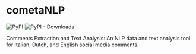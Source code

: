 # cometaNLP
![PyPI](https://img.shields.io/pypi/v/cometaNLP?label=pypi%20package)
![PyPI - Downloads](https://img.shields.io/pypi/dm/cometaNLP)


Comments Extraction and Text Analysis:
An NLP data and text analysis tool for Italian, Dutch, and English social media comments.


